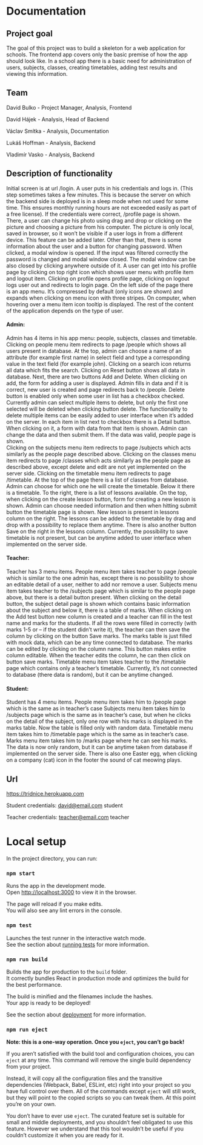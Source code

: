 # Documentation

## Project goal
The goal of this project was to build a skeleton for a web application for schools. The frontend app covers only the basic premise of how the app should look like. In a school app there is a basic need for administration of users, subjects, classes, creating timetables, adding test results and viewing this information. 

## Team
David Bulko - Project Manager, Analysis, Frontend

David Hájek - Analysis, Head of Backend

Václav Smítka - Analysis, Documentation

Lukáš Hoffman - Analysis, Backend

Vladimír Vasko - Analysis, Backend

## Description of functionality
Initial screen is at url /login. A user puts in his credentials and logs in. (This step sometimes takes a few minutes. This is because the server on which the backend side is deployed is in a sleep mode when not used for some time. This ensures monthly running hours are not exceeded easily as part of a free license). If the credentials were correct, /profile page is shown. There, a user can change his photo using drag and drop or clicking on the picture and choosing a picture from his computer. The picture is only local, saved in browser, so it won’t be visible if a user logs in from a different device. This feature can be added later. Other than that, there is some information about the user and a button for changing password. When clicked, a modal window is opened. If the input was filtered correctly the password is changed and modal window closed. The modal window can be also closed by clicking anywhere outside of it. A user can get into his profile page by clicking on top right icon which shows user menu with profile item and logout item. Clicking on profile opens profile page, clicking on logout logs user out and redirects to login page. 
On the left side of the page there is an app menu. It’s compressed by default (only icons are shown) and expands when clicking on menu icon with three stripes. On computer, when hovering over a menu item icon tooltip is displayed.
The rest of the content of the application depends on the type of user. 

#### Admin:
Admin has 4 items in his app menu: people, subjects, classes and timetable. 
Clicking on people menu item redirects to page /people which shows all users present in database. At the top, admin can choose a name of an attribute (for example first name) in select field and type a corresponding value in the text field (for example john). Clicking on a search icon returns all data which fits the search. Clicking on Reset button shows all data in database. Next, there are two buttons Add and Delete. When clicking on add, the form for adding a user is displayed. Admin fills in data and if it is correct, new user is created and page redirects back to /people. Delete button is enabled only when some user in list has a checkbox checked. Currently admin can select multiple items to delete, but only the first one selected will be deleted when clicking button delete. The functionality to delete multiple items can be easily added to user interface when it’s added on the server. In each item in list next to checkbox there is a Detail button. When clicking on it, a form with data from that item is shown. Admin can change the data and then submit them. If the data was valid, people page is shown.   
Clicking on the subjects menu item redirects to page /subjects which acts similarly as the people page described above.
Clicking on the classes menu item redirects to page /classes which acts similarly as the people page as described above, except delete and edit are not yet implemented on the server side.
Clicking on the timetable menu item redirects to page /timetable. At the top of the page there is a list of classes from database. Admin can choose for which one he will create the timetable. Below it there is a timetable. To the right, there is a list of lessons available. On the top, when clicking on the create lesson button, form for creating a new lesson is shown. Admin can choose needed information and then when hitting submit button the timetable page is shown. New lesson is present in lessons column on the right. The lessons can be added to the timetable by drag and drop with a possibility to replace them anytime. There is also another button Save on the right in the lessons column. Currently, the possibility to save timetable is not present, but can be anytime added to user interface when implemented on the server side. 

#### Teacher:
Teacher has 3 menu items. 
People menu item takes teacher to page /people which is similar to the one admin has, except there is no possibility to show an editable detail of a user, neither to add nor remove a user.
Subjects menu item takes teacher to the /subjects page which is similar to the people page above, but there is a detail button present. When clicking on the detail button, the subject detail page is shown which contains basic information about the subject and below it, there is a table of marks. When clicking on the Add test button new column is created and a teacher can fill in the test name and marks for the students. If all the rows were filled in correctly (with marks 1-5 or – if the student didn’t write it), the teacher can then save the column by clicking on the button Save marks. The marks table is just filled with mock data, which can be any time connected to database. The marks can be edited by clicking on the column name. This button makes entire column editable. When the teacher edits the column, he can then click on button save marks.
Timetable menu item takes teacher to the /timetable page which contains only a teacher’s timetable. Currently, it’s not connected to database (there data is random), but it can be anytime changed. 

#### Student: 
Student has 4 menu items. 
People menu item takes him to /people page which is the same as in teacher’s case
Subjects menu item takes him to /subjects page which is the same as in teacher’s case, but when he clicks on the detail of the subject, only one row with his marks is displayed in the marks table. Now the table is filled only with random data. 
Timetable menu item takes him to /timetable page which is the same as in teacher’s case.
Marks menu item takes him to /marks page where he can see his marks. The data is now only random, but it can be anytime taken from database if implemented on the server side. 
There is also one Easter egg, when clicking on a company (cat) icon in the footer the sound of cat meowing plays. 

## Url

https://tridnice.herokuapp.com

Student credentials: david@email.com student

Teacher credentials: teacher@email.com teacher

# Local setup

In the project directory, you can run:

### `npm start`

Runs the app in the development mode.<br>
Open [http://localhost:3000](http://localhost:3000) to view it in the browser.

The page will reload if you make edits.<br>
You will also see any lint errors in the console.

### `npm test`

Launches the test runner in the interactive watch mode.<br>
See the section about [running tests](https://facebook.github.io/create-react-app/docs/running-tests) for more information.

### `npm run build`

Builds the app for production to the `build` folder.<br>
It correctly bundles React in production mode and optimizes the build for the best performance.

The build is minified and the filenames include the hashes.<br>
Your app is ready to be deployed!

See the section about [deployment](https://facebook.github.io/create-react-app/docs/deployment) for more information.

### `npm run eject`

**Note: this is a one-way operation. Once you `eject`, you can’t go back!**

If you aren’t satisfied with the build tool and configuration choices, you can `eject` at any time. This command will remove the single build dependency from your project.

Instead, it will copy all the configuration files and the transitive dependencies (Webpack, Babel, ESLint, etc) right into your project so you have full control over them. All of the commands except `eject` will still work, but they will point to the copied scripts so you can tweak them. At this point you’re on your own.

You don’t have to ever use `eject`. The curated feature set is suitable for small and middle deployments, and you shouldn’t feel obligated to use this feature. However we understand that this tool wouldn’t be useful if you couldn’t customize it when you are ready for it.

